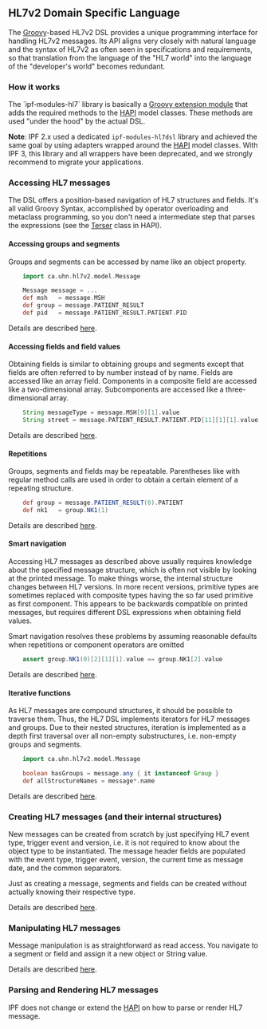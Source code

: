 ## HL7v2 Domain Specific Language

The [Groovy]-based HL7v2 DSL provides a unique programming interface for handling HL7v2 messages. 
Its API aligns very closely with natural language and the syntax of HL7v2 as often seen in specifications and requirements, 
so that translation from the language of the "HL7 world" into the language of the "developer's world" becomes redundant.

### How it works

The ´ipf-modules-hl7` library is basically a [Groovy extension module] that adds the required methods to the [HAPI]
model classes. These methods are used "under the hood" by the actual DSL.

**Note**:
IPF 2.x used a dedicated `ipf-modules-hl7dsl` library and achieved the same goal by using adapters
wrapped around the [HAPI] model classes. With IPF 3, this library and all wrappers have been deprecated, and we
strongly recommend to migrate your applications.

### Accessing HL7 messages

The DSL offers a position-based navigation of HL7 structures and fields. It's all valid Groovy Syntax,
accomplished by operator overloading and metaclass programming, so you don't need a intermediate step that parses the
expressions (see the [Terser] class in HAPI).

#### Accessing groups and segments

Groups and segments can be accessed by name like an object property.

```groovy
    import ca.uhn.hl7v2.model.Message

    Message message = ...
    def msh   = message.MSH
    def group = message.PATIENT_RESULT
    def pid   = message.PATIENT_RESULT.PATIENT.PID
```

Details are described [here][hl7v2dslStructures].

#### Accessing fields and field values

Obtaining fields is similar to obtaining groups and segments except that fields are often referred to by number instead
of by name. Fields are accessed like an array field. Components in a composite field are accessed like a two-dimensional array.
Subcomponents are accessed like a three-dimensional array.

```groovy
    String messageType = message.MSH[9][1].value
    String street = message.PATIENT_RESULT.PATIENT.PID[11][1][1].value
```

Details are described [here][hl7v2dslFields].

#### Repetitions

Groups, segments and fields may be repeatable. Parentheses like with regular method calls are used in order to obtain a
certain element of a repeating structure.

```groovy
    def group = message.PATIENT_RESULT(0).PATIENT
    def nk1   = group.NK1(1)
```

Details are described [here][hl7v2dslRepetitions].

#### Smart navigation

Accessing HL7 messages as described above usually requires knowledge about the specified message structure,
which is often not visible by looking at the printed message.
To make things worse, the internal structure changes between HL7 versions. In more recent versions, primitive types are
sometimes replaced with composite types having the so far used primitive as first component.
This appears to be backwards compatible on printed messages, but requires different DSL expressions when obtaining field values.

Smart navigation resolves these problems by assuming reasonable defaults when repetitions or component operators are omitted

```groovy
    assert group.NK1(0)[2][1][1].value == group.NK1[2].value
```

Details are described [here][hl7v2dslSmart].

#### Iterative functions

As HL7 messages are compound structures, it should be possible to traverse them. Thus, the HL7 DSL implements iterators for
HL7 messages and groups. Due to their nested structures, iteration is implemented as a depth first traversal over all
non-empty substructures, i.e. non-empty groups and segments.

```groovy
    import ca.uhn.hl7v2.model.Message

    boolean hasGroups = message.any { it instanceof Group }
    def allStructureNames = message*.name
```

Details are described [here][hl7v2dslIteration].

### Creating HL7 messages (and their internal structures)

New messages can be created from scratch by just specifying HL7 event type, trigger event and version, i.e. it is not required to know
about the object type to be instantiated.
The message header fields are populated with the event type, trigger event, version, the current time as message date, and the common separators.

Just as creating a message, segments and fields can be created without actually knowing their respective type.

Details are described [here][hl7v2dslCreation].

### Manipulating HL7 messages

Message manipulation is as straightforward as read access. You navigate to a segment or field and assign it a new object or String value.

Details are described [here][hl7v2dslManipulation].


### Parsing and Rendering HL7 messages

IPF does not change or extend the [HAPI] on how to parse or render HL7 message.


[HAPI]: http://hl7api.sourceforge.net
[Groovy]: http://www.groovy-lang.org
[Groovy extension module]: http://www.groovy-lang.org/metaprogramming.html#_extension_modules
[Terser]: http://hl7api.sourceforge.net/base/apidocs/ca/uhn/hl7v2/util/Terser.html
[hl7v2dslStructures]: hl7v2dslStructures.html
[hl7v2dslFields]: hl7v2dslFields.html
[hl7v2dslRepetitions]: hl7v2dslRepetitions.html
[hl7v2dslSmart]: hl7v2dslSmartNavigation.html
[hl7v2dslIteration]: hl7v2dslIteration.html
[hl7v2dslCreation]: hl7v2dslCreation.html
[hl7v2dslManipulation]: l7v2dslManipulation.html